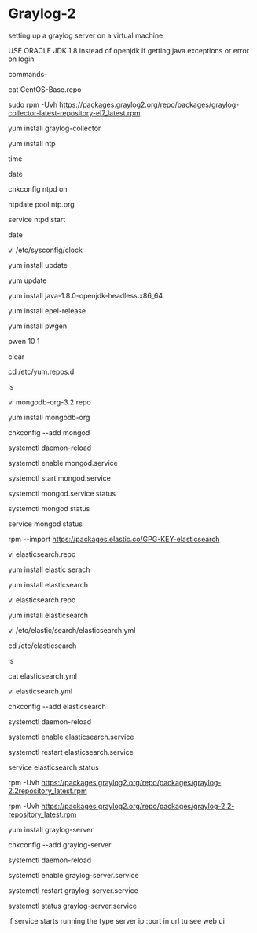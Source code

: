 # Graylog-2
setting up a graylog server on a virtual machine

USE ORACLE JDK 1.8 instead of openjdk if getting java exceptions or error on login 


commands-

cat CentOS-Base.repo

sudo rpm -Uvh https://packages.graylog2.org/repo/packages/graylog-collector-latest-repository-el7_latest.rpm

yum install graylog-collector

yum install ntp

time

date

chkconfig ntpd on

ntpdate pool.ntp.org

service ntpd start

date

vi /etc/sysconfig/clock

yum install update

yum update

yum install java-1.8.0-openjdk-headless.x86_64

yum install epel-release

yum install pwgen

pwen 10 1

clear

cd /etc/yum.repos.d

ls

vi mongodb-org-3.2.repo

yum install mongodb-org

chkconfig --add mongod

systemctl daemon-reload

systemctl enable mongod.service

systemctl start mongod.service

systemctl mongod.service status

systemctl mongod status

service mongod status

rpm --import https://packages.elastic.co/GPG-KEY-elasticsearch

vi elasticsearch.repo

yum install elastic serach

yum install elasticsearch

vi elasticsearch.repo

yum install elasticsearch

vi /etc/elastic/search/elasticsearch.yml

cd /etc/elasticsearch

ls

cat elasticsearch.yml

vi elasticsearch.yml

chkconfig --add elasticsearch

systemctl daemon-reload

systemctl enable elasticsearch.service

systemctl restart elasticsearch.service

service elasticsearch status

rpm -Uvh https://packages.graylog2.org/repo/packages/graylog-2.2repository_latest.rpm

rpm -Uvh https://packages.graylog2.org/repo/packages/graylog-2.2-repository_latest.rpm

yum install graylog-server

chkconfig --add graylog-server

systemctl daemon-reload

systemctl enable graylog-server.service

systemctl restart graylog-server.service

systemctl status graylog-server.service

if service starts running the type server ip :port in url tu see web ui 


